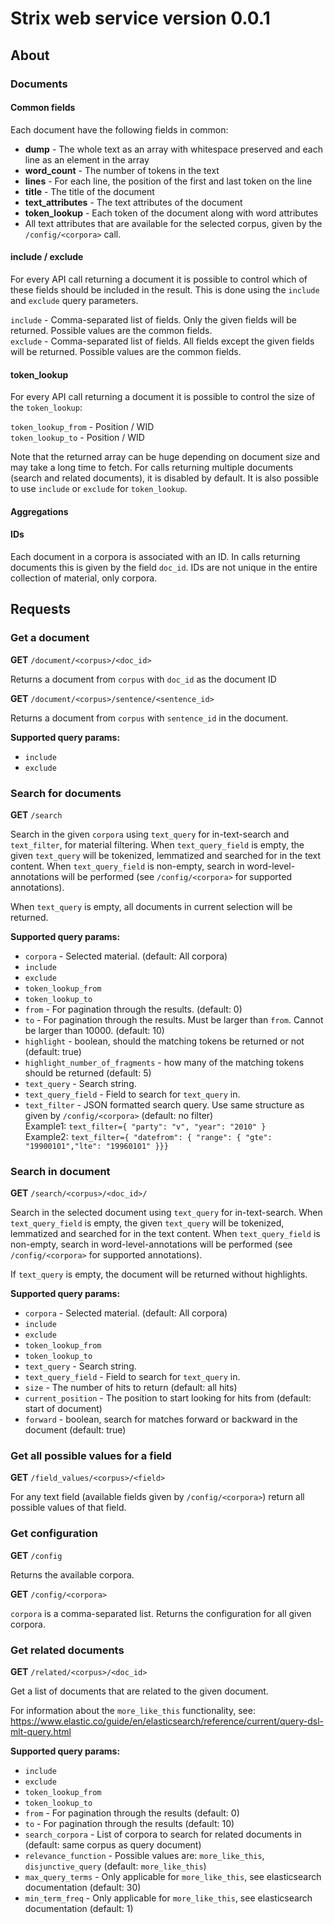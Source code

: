 # Strix web service version 0.0.1

## About

### Documents

#### Common fields

Each document have the following fields in common:

* **dump** - The whole text as an array with whitespace preserved and each line as an element in the array
* **word_count** - The number of tokens in the text
* **lines** - For each line, the position of the first and last token on the line
* **title** - The title of the document
* **text_attributes** - The text attributes of the document
* **token_lookup** - Each token of the document along with word attributes
* All text attributes that are available for the selected corpus, given by the `/config/<corpora>` call.

#### include / exclude

For every API call returning a document it is possible to control which of these fields should be included 
in the result. This is done using the `include` and `exclude` query parameters.

`include` - Comma-separated list of fields. Only the given fields will be returned. Possible values are the common fields.  
`exclude` - Comma-separated list of fields. All fields except the given fields will be returned. Possible values are the common fields.

#### token_lookup

For every API call returning a document it is possible to control the size of the `token_lookup`:

`token_lookup_from` - Position / WID  
`token_lookup_to` - Position / WID

Note that the returned array can be huge depending on document size and may take a long time to fetch. 
For calls returning multiple documents (search and related documents), it is disabled by default.
It is also possible to use `include` or `exclude` for `token_lookup`.

#### Aggregations


#### IDs

Each document in a corpora is associated with an ID. In calls returning documents this is given by
the field `doc_id`. IDs are not unique in the entire collection of material, only corpora.

## Requests

### Get a document

**GET** `/document/<corpus>/<doc_id>`

Returns a document from `corpus` with `doc_id` as the document ID

**GET** `/document/<corpus>/sentence/<sentence_id>`

Returns a document from `corpus` with `sentence_id` in the document.

**Supported query params:**

* `include`
* `exclude`


### Search for documents

**GET** `/search`

Search in the given `corpora` using `text_query` for in-text-search and `text_filter`,
for material filtering. When `text_query_field` is empty, the given `text_query` will be 
tokenized, lemmatized and searched for in the text content. When `text_query_field` is non-empty,
search in word-level-annotations will be performed (see `/config/<corpora>` for supported annotations).

When `text_query` is empty, all documents in current selection will be returned.

**Supported query params:**

* `corpora` - Selected material. (default: All corpora)
* `include`
* `exclude`
* `token_lookup_from`
* `token_lookup_to`
* `from` - For pagination through the results. (default: 0) 
* `to` - For pagination through the results. Must be larger than `from`. Cannot be larger than 10000. (default: 10)
* `highlight` - boolean, should the matching tokens be returned or not (default: true)
* `highlight_number_of_fragments` - how many of the matching tokens should be returned (default: 5)
* `text_query` - Search string.
* `text_query_field` - Field to search for `text_query` in.
* `text_filter` - JSON formatted search query. Use same structure as given by `/config/<corpora>` (default: no filter)  
   Example1: `text_filter={ "party": "v", "year": "2010" }`  
   Example2: `text_filter={ "datefrom": { "range": { "gte": "19900101","lte": "19960101" }}}`

### Search in document

**GET** `/search/<corpus>/<doc_id>/`

Search in the selected  document using `text_query` for in-text-search. When `text_query_field` is empty, 
the given `text_query` will be tokenized, lemmatized and searched for in the text content. When `text_query_field` is non-empty,
search in word-level-annotations will be performed (see `/config/<corpora>` for supported annotations).

If `text_query` is empty, the document will be returned without highlights.

**Supported query params:**

* `corpora` - Selected material. (default: All corpora)
* `include`
* `exclude`
* `token_lookup_from`
* `token_lookup_to`
* `text_query` - Search string.
* `text_query_field` - Field to search for `text_query` in.
* `size` - The number of hits to return (default: all hits)
* `current_position` - The position to start looking for hits from (default: start of document)
* `forward` - boolean, search for matches forward or backward in the document (default: true)

### Get all possible values for a field

**GET** `/field_values/<corpus>/<field>`

For any text field (available fields  given by `/config/<corpora>`) return all possible values of that field.

### Get configuration

**GET** `/config`

Returns the available corpora.

**GET** `/config/<corpora>`

`corpora` is a comma-separated list. Returns the configuration for all given corpora.

### Get related documents

**GET** `/related/<corpus>/<doc_id>`

Get a list of documents that are related to the given document.

For information about the `more_like_this` functionality, see:
https://www.elastic.co/guide/en/elasticsearch/reference/current/query-dsl-mlt-query.html

**Supported query params:**

* `include`
* `exclude`
* `token_lookup_from`
* `token_lookup_to`
* `from` - For pagination through the results (default: 0) 
* `to` - For pagination through the results (default: 10)
* `search_corpora` - List of corpora to search for related documents in (default: same corpus as query document)
* `relevance_function` - Possible values are: `more_like_this`, `disjunctive_query` (default: `more_like_this`)
* `max_query_terms` - Only applicable for `more_like_this`, see elasticsearch documentation (default: 30)
* `min_term_freq` - Only applicable for `more_like_this`, see elasticsearch documentation (default: 1)